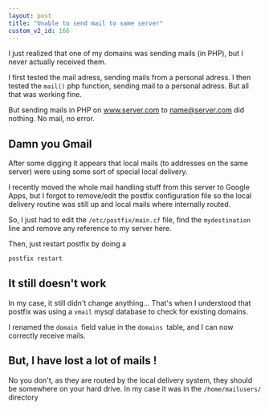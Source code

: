 ```yaml
---
layout: post
title: "Unable to send mail to same server"
custom_v2_id: 166
---
```


I just realized that one of my domains was sending mails (in PHP), but I never
actually received them.

I first tested the mail adress, sending mails from a personal adress. I then
tested the `mail()` php function, sending mail to a personal adress. But all
that was working fine.

But sending mails in PHP on www.server.com to name@server.com did nothing. No
mail, no error.

## Damn you Gmail

After some digging it appears that local mails (to addresses on the same
server) were using some sort of special local delivery.

I recently moved the whole mail handling stuff from this server to Google
Apps, but I forgot to remove/edit the postfix configuration file so the local
delivery routine was still up and local mails where internally routed.

So, I just had to edit the `/etc/postfix/main.cf` file, find the
`mydestination `line and remove any reference to my server here.

Then, just restart postfix by doing a

    
```sh
postfix restart  
```

## It still doesn't work

In my case, it still didn't change anything... That's when I understood that
postfix was using a `vmail` mysql database to check for existing domains.

I renamed the `domain `field value in the `domains `table, and I can now
correctly receive mails.

## But, I have lost a lot of mails !

No you don't, as they are routed by the local delivery system, they should be
somewhere on your hard drive. In my case it was in the `/home/mailusers/`
directory

